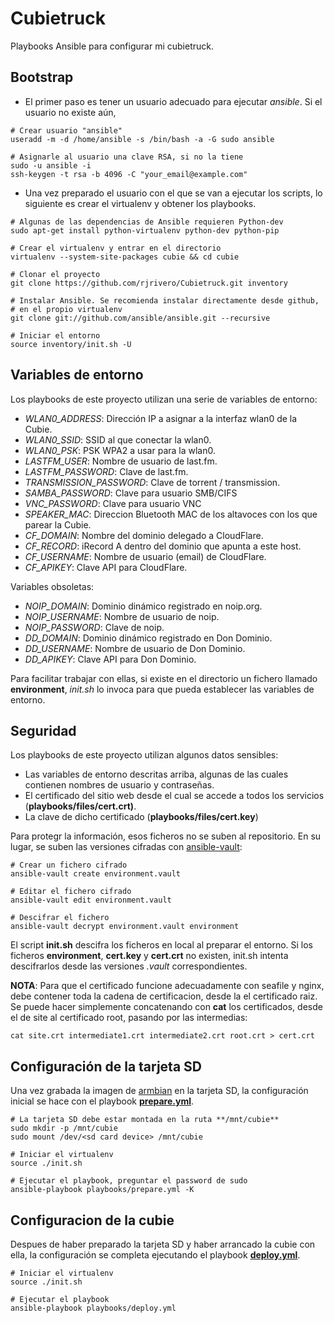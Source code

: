 Cubietruck
==========

Playbooks Ansible para configurar mi cubietruck.

Bootstrap
---------

  - El primer paso es tener un usuario adecuado para ejecutar *ansible*. Si el usuario no existe aún,

```
# Crear usuario "ansible"
useradd -m -d /home/ansible -s /bin/bash -a -G sudo ansible

# Asignarle al usuario una clave RSA, si no la tiene
sudo -u ansible -i
ssh-keygen -t rsa -b 4096 -C "your_email@example.com"
```

  - Una vez preparado el usuario con el que se van a ejecutar los scripts, lo siguiente es crear el virtualenv y obtener los playbooks.

```
# Algunas de las dependencias de Ansible requieren Python-dev
sudo apt-get install python-virtualenv python-dev python-pip

# Crear el virtualenv y entrar en el directorio
virtualenv --system-site-packages cubie && cd cubie

# Clonar el proyecto
git clone https://github.com/rjrivero/Cubietruck.git inventory

# Instalar Ansible. Se recomienda instalar directamente desde github,
# en el propio virtualenv
git clone git://github.com/ansible/ansible.git --recursive

# Iniciar el entorno
source inventory/init.sh -U
```

Variables de entorno
--------------------

Los playbooks de este proyecto utilizan una serie de variables de entorno:

  - *WLAN0_ADDRESS*: Dirección IP a asignar a la interfaz wlan0 de la Cubie.
  - *WLAN0_SSID*: SSID al que conectar la wlan0.
  - *WLAN0_PSK*: PSK WPA2 a usar para la wlan0.
  - *LASTFM_USER*: Nombre de usuario de last.fm.
  - *LASTFM_PASSWORD*: Clave de last.fm.
  - *TRANSMISSION_PASSWORD*: Clave de torrent / transmission.
  - *SAMBA_PASSWORD*: Clave para usuario SMB/CIFS
  - *VNC_PASSWORD*: Clave para usuario VNC
  - *SPEAKER_MAC*: Direccion Bluetooth MAC de los altavoces con los que parear la Cubie.
  - *CF_DOMAIN*: Nombre del dominio delegado a CloudFlare.
  - *CF_RECORD*: iRecord A dentro del dominio que apunta a este host.
  - *CF_USERNAME*: Nombre de usuario (email) de CloudFlare.
  - *CF_APIKEY*: Clave API para CloudFlare.

Variables obsoletas:

  - *NOIP_DOMAIN*: Dominio dinámico registrado en noip.org.
  - *NOIP_USERNAME*: Nombre de usuario de noip.
  - *NOIP_PASSWORD*: Clave de noip.
  - *DD_DOMAIN*: Dominio dinámico registrado en Don Dominio.
  - *DD_USERNAME*: Nombre de usuario de Don Dominio.
  - *DD_APIKEY*: Clave API para Don Dominio.

Para facilitar trabajar con ellas, si existe en el directorio un fichero llamado **environment**, *init.sh* lo invoca para que pueda establecer las variables de entorno.

Seguridad
---------

Los playbooks de este proyecto utilizan algunos datos sensibles:

  - Las variables de entorno descritas arriba, algunas de las cuales contienen nombres de usuario y contraseñas.
  - El certificado del sitio web desde el cual se accede a todos los servicios (**playbooks/files/cert.crt)**.
  - La clave de dicho certificado (**playbooks/files/cert.key**)

Para protegr la información, esos ficheros no se suben al repositorio. En su lugar, se suben las versiones cifradas con [ansible-vault](http://docs.ansible.com/ansible/playbooks_vault.html):

```
# Crear un fichero cifrado
ansible-vault create environment.vault

# Editar el fichero cifrado
ansible-vault edit environment.vault

# Descifrar el fichero
ansible-vault decrypt environment.vault environment
```

El script **init.sh** descifra los ficheros en local al preparar el entorno. Si los ficheros **environment**, **cert.key** y **cert.crt** no existen, init.sh intenta descifrarlos desde las versiones *.vault* correspondientes.

**NOTA**: Para que el certificado funcione adecuadamente con seafile y nginx, debe contener toda la cadena de certificacion, desde la el certificado raiz. Se puede hacer simplemente concatenando con **cat** los certificados, desde el de site al certificado root, pasando por las intermedias:

```
cat site.crt intermediate1.crt intermediate2.crt root.crt > cert.crt
```
 
Configuración de la tarjeta SD
------------------------------

Una vez grabada la imagen de [armbian](http://www.armbian.com/cubietruck/) en la tarjeta SD, la configuración inicial se hace con el playbook **[prepare.yml](playbooks/prepare.yml)**.

```
# La tarjeta SD debe estar montada en la ruta **/mnt/cubie**
sudo mkdir -p /mnt/cubie
sudo mount /dev/<sd card device> /mnt/cubie

# Iniciar el virtualenv
source ./init.sh

# Ejecutar el playbook, preguntar el password de sudo
ansible-playbook playbooks/prepare.yml -K
```

Configuracion de la cubie
-------------------------

Despues de haber preparado la tarjeta SD y haber arrancado la cubie con ella, la configuración se completa ejecutando el playbook **[deploy.yml](playbooks/deploy.yml)**.

```
# Iniciar el virtualenv
source ./init.sh

# Ejecutar el playbook
ansible-playbook playbooks/deploy.yml
```
